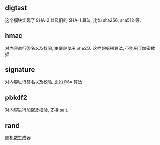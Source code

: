 
## digtest
这个模块实现了 SHA-2 以及旧的 SHA-1 算法, 比如 sha256, sha512 等.

## hmac
对内容进行签名以及校验, 主要是使用 sha256 这样的哈稀算法, 不能用于加密数据.

## signature
对内容进行签名以及校验, 比如 RSA 算法.

## pbkdf2
对内容进行加密及校验, 支持 salt.

## rand
随机数生成器
